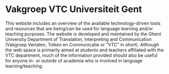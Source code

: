 # Vakgroep VTC Universiteit Gent

This website includes an overview of the available technology-driven tools and resources that are being/can be used for language learning and/or teaching purposes. The website is developed and maintained by the Ghent University Department of Translation, Interpreting and Communication (Vakgroep Vertalen, Tolken en Communicatie or "VTC" in short). Although the web space is primarily aimed at students and teachers affiliated with the VTC department, much of the information provided should also be useful for anyone in- or outside of academia who is involved in language learning/teaching.
